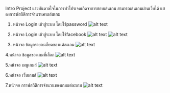 Intro Project
 แรงบันดาลใจในการทำโปรเจคเกิดจาการชอบเล่นเกม สามารถเล่นเกมผ่านเว็บได้ แสดงการฟสถิติการจำนวนคนเล่นเกม
 
1. หน้าจอ Login เข้าสู่ระบบ โดยใช้password
![alt text](https://user-images.githubusercontent.com/61747690/77153735-e240ed80-6acc-11ea-9c5a-21760d1c44cb.png)

2. หน้าจอ Login เข้าสู่ระบบ โดยใช้facebook
![alt text](https://user-images.githubusercontent.com/61747690/77153886-38ae2c00-6acd-11ea-8bd4-194fe6f9d20a.png)
![alt text](https://user-images.githubusercontent.com/61747690/77153965-64311680-6acd-11ea-9d2c-90d8919c252f.png)
3. หน้าจอ ข้อมูลรายละเอียดของเเต่ละเกม
![alt text](https://user-images.githubusercontent.com/61747690/77154046-875bc600-6acd-11ea-83c6-33e72a0d7b86.png)

4.หน้าจอ ข้อมูลของเกมที่เลือก
![alt text](https://user-images.githubusercontent.com/61747690/77154145-b7a36480-6acd-11ea-812d-ce2f0ba2f813.png)

5.หน้าจอ เมนูเกมส์
![alt text](https://user-images.githubusercontent.com/61747690/77154270-efaaa780-6acd-11ea-9f34-ff60dbbe27c5.png)

6.หน้าจอ เว็บเกมส์
![alt text](https://user-images.githubusercontent.com/61747690/77154192-d0ac1580-6acd-11ea-8525-92dc396faba1.png)

7.หน้าจอ กราฟสถิติการจำนวนของเกมแต่ละเกม
![alt text](https://user-images.githubusercontent.com/61747690/77155531-41ecc800-6ad0-11ea-9cbb-3df4a934e04f.png)
